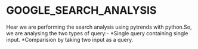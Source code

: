 # GOOGLE_SEARCH_ANALYSIS
Hear we are performing the search analysis using pytrends with python.So, we are analysing the two types of query:-
*Single query containing single input.
*Comparision by taking two input as a query.
